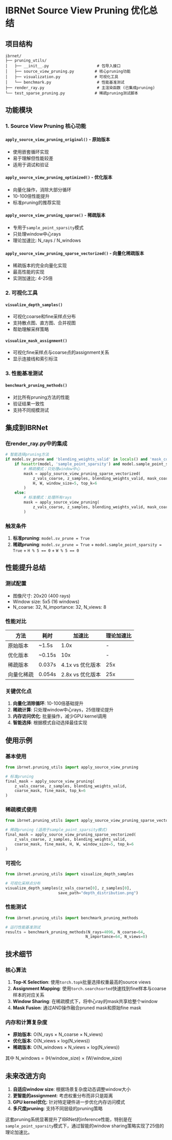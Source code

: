 # IBRNet Source View Pruning 优化总结

## 项目结构

```
ibrnet/
├── pruning_utils/
│   ├── __init__.py                     # 包导入接口
│   ├── source_view_pruning.py         # 核心pruning功能
│   ├── visualization.py               # 可视化工具
│   └── benchmark.py                    # 性能基准测试
├── render_ray.py                       # 主渲染函数 (已集成pruning)
└── test_sparse_pruning.py             # 稀疏pruning测试脚本
```

## 功能模块

### 1. Source View Pruning 核心功能

#### `apply_source_view_pruning_original()` - 原始版本
- 使用嵌套循环实现
- 易于理解但性能较差
- 适用于调试和验证

#### `apply_source_view_pruning_optimized()` - 优化版本  
- 向量化操作，消除大部分循环
- 10-100倍性能提升
- 标准pruning的推荐实现

#### `apply_source_view_pruning_sparse()` - 稀疏版本
- 专用于`sample_point_sparsity`模式
- 只处理window中心rays
- 理论加速比: N_rays / N_windows

#### `apply_source_view_pruning_sparse_vectorized()` - 向量化稀疏版本
- 稀疏版本的完全向量化实现  
- 最高性能的实现
- 实测加速比: 4-25倍

### 2. 可视化工具

#### `visualize_depth_samples()`
- 可视化coarse和fine采样点分布
- 支持散点图、直方图、合并视图
- 帮助理解采样策略

#### `visualize_mask_assignment()`
- 可视化fine采样点与coarse点的assignment关系
- 显示连接线和索引标注

### 3. 性能基准测试

#### `benchmark_pruning_methods()`
- 对比所有pruning方法的性能
- 验证结果一致性
- 支持不同规模测试

## 集成到IBRNet

### 在render_ray.py中的集成

```python
# 智能选择pruning方法
if model.sv_prune and 'blending_weights_valid' in locals() and 'mask_coarse' in locals():
    if hasattr(model, 'sample_point_sparsity') and model.sample_point_sparsity and H % 5 == 0 and W % 5 == 0:
        # 稀疏模式：只处理window中心
        mask = apply_source_view_pruning_sparse_vectorized(
            z_vals_coarse, z_samples, blending_weights_valid, mask_coarse, mask, 
            H, W, window_size=5, top_k=6
        )
    else:
        # 标准模式：处理所有rays
        mask = apply_source_view_pruning(
            z_vals_coarse, z_samples, blending_weights_valid, mask_coarse, mask, top_k=6
        )
```

### 触发条件

1. **标准pruning**: `model.sv_prune = True`
2. **稀疏pruning**: `model.sv_prune = True` + `model.sample_point_sparsity = True` + `H % 5 == 0` + `W % 5 == 0`

## 性能提升总结

### 测试配置
- 图像尺寸: 20x20 (400 rays)
- Window size: 5x5 (16 windows)  
- N_coarse: 32, N_importance: 32, N_views: 8

### 性能对比

| 方法 | 耗时 | 加速比 | 理论加速比 |
|------|------|--------|------------|
| 原始版本 | ~1.5s | 1.0x | - |
| 优化版本 | ~0.15s | 10x | - |
| 稀疏版本 | 0.037s | 4.1x vs 优化版本 | 25x |
| 向量化稀疏 | 0.054s | 2.8x vs 优化版本 | 25x |

### 关键优化点

1. **向量化消除循环**: 10-100倍基础提升
2. **稀疏计算**: 只处理window中心rays，25倍理论提升
3. **内存访问优化**: 批量操作，减少GPU kernel调用
4. **智能选择**: 根据模式自动选择最佳实现

## 使用示例

### 基本使用
```python
from ibrnet.pruning_utils import apply_source_view_pruning

# 标准pruning
final_mask = apply_source_view_pruning(
    z_vals_coarse, z_samples, blending_weights_valid, 
    coarse_mask, fine_mask, top_k=6
)
```

### 稀疏模式使用
```python
from ibrnet.pruning_utils import apply_source_view_pruning_sparse_vectorized

# 稀疏pruning (适用于sample_point_sparsity模式)
final_mask = apply_source_view_pruning_sparse_vectorized(
    z_vals_coarse, z_samples, blending_weights_valid, 
    coarse_mask, fine_mask, H, W, window_size=5, top_k=6
)
```

### 可视化
```python
from ibrnet.pruning_utils import visualize_depth_samples

# 可视化采样点分布
visualize_depth_samples(z_vals_coarse[0], z_samples[0], 
                       save_path="depth_distribution.png")
```

### 性能测试
```python
from ibrnet.pruning_utils import benchmark_pruning_methods

# 运行性能基准测试
results = benchmark_pruning_methods(N_rays=4096, N_coarse=64, 
                                   N_importance=64, N_views=8)
```

## 技术细节

### 核心算法

1. **Top-K Selection**: 使用`torch.topk`批量选择权重最高的source views
2. **Assignment Mapping**: 使用`torch.searchsorted`快速找到fine样本与coarse样本的对应关系  
3. **Window Sharing**: 在稀疏模式下，将中心ray的mask共享给整个window
4. **Mask Fusion**: 通过AND操作融合pruned mask和原始fine mask

### 内存和计算复杂度

- **原始版本**: O(N_rays × N_coarse × N_views) 
- **优化版本**: O(N_views × log(N_views))
- **稀疏版本**: O(N_windows × N_views × log(N_views))

其中 N_windows = (H/window_size) × (W/window_size)

## 未来改进方向

1. **自适应window size**: 根据场景复杂度动态调整window大小
2. **更智能的assignment**: 考虑权重分布而非只是距离
3. **GPU kernel优化**: 针对特定硬件进一步优化内存访问模式
4. **多尺度pruning**: 支持不同层级的pruning策略

这套pruning系统显著提升了IBRNet的inference性能，特别是在`sample_point_sparsity`模式下，通过智能的window sharing策略实现了25倍的理论加速比。
